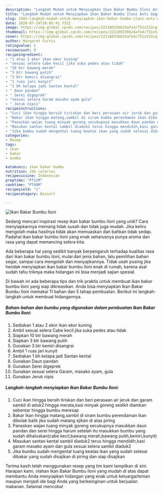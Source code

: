 ```yaml
---
description: "Langkah Mudah untuk Menyiapkan Ikan Bakar Bumbu Iloni Anti Gagal"
title: "Langkah Mudah untuk Menyiapkan Ikan Bakar Bumbu Iloni Anti Gagal"
slug: 1583-langkah-mudah-untuk-menyiapkan-ikan-bakar-bumbu-iloni-anti-gagal
date: 2020-07-24T20:05:41.732Z
image: https://img-global.cpcdn.com/recipes/22118033bb24afe4/751x532cq70/ikan-bakar-bumbu-iloni-foto-resep-utama.jpg
thumbnail: https://img-global.cpcdn.com/recipes/22118033bb24afe4/751x532cq70/ikan-bakar-bumbu-iloni-foto-resep-utama.jpg
cover: https://img-global.cpcdn.com/recipes/22118033bb24afe4/751x532cq70/ikan-bakar-bumbu-iloni-foto-resep-utama.jpg
author: Margaret Curtis
ratingvalue: 5
reviewcount: 9
recipeingredient:
- "1 atau 2 ekor ikan ekor kuning"
- "sesuai selera Cabe kecil jika suka pedes atau tidak"
- "10 btr bawang merah"
- "3 btr bawang putih"
- "3 btr kemiri disangrai"
- "1 ruas jari kunyit"
- "1 bh kelapa jadi Santan kental"
- " Daun pandan"
- " Serei digeprek"
- "sesuai selera Garam masako ayam gula"
- " Jeruk nipis"
recipeinstructions:
- "Cuci ikan hingga bersih tiriskan dan beri perasaan air jeruk dan garam sambil di aduk2 hingga merata,kasi minyak goreng sedikit diamkan sebentar hingga bumbu meresap"
- "Bakar ikan hingga matang,sambil di siram bumbu perendaman ikan dibolak balik jika sudah matang sjikan di atas piring"
- "Panaskan wajan tuang minyak goreng secukupnya masukkan daun pandan dan serei hingga harum setelah itu masukkan bumbu yang sudah dihaluskan(cabe kecil,bawang merah,bawang putih,kemiri,kunyit)"
- "Masukan santan kental sambil diaduk2 terus hingga mendidih,kasi garam masako ayam dan gula sesuai selera sambil diaduk2"
- "Jika bumbu sudah mengental tuang keatas ikan yang sudah selesai dibakar yang sudah disajikan di piring dan siap disajikan"
categories:
- Resep
tags:
- ikan
- bakar
- bumbu

katakunci: ikan bakar bumbu 
nutrition: 256 calories
recipecuisine: Indonesian
preptime: "PT12M"
cooktime: "PT40M"
recipeyield: "1"
recipecategory: Dessert

---
```



![Ikan Bakar Bumbu Iloni](https://img-global.cpcdn.com/recipes/22118033bb24afe4/751x532cq70/ikan-bakar-bumbu-iloni-foto-resep-utama.jpg)

Sedang mencari inspirasi resep ikan bakar bumbu iloni yang unik? Cara menyiapkannya memang tidak susah dan tidak juga mudah. Jika keliru mengolah maka hasilnya tidak akan memuaskan dan bahkan tidak sedap. Padahal ikan bakar bumbu iloni yang enak seharusnya punya aroma dan rasa yang dapat memancing selera kita.

Ada beberapa hal yang sedikit banyak berpengaruh terhadap kualitas rasa dari ikan bakar bumbu iloni, mulai dari jenis bahan, lalu pemilihan bahan segar, sampai cara mengolah dan menyajikannya. Tidak usah pusing jika hendak menyiapkan ikan bakar bumbu iloni enak di rumah, karena asal sudah tahu triknya maka hidangan ini bisa menjadi sajian spesial.




Di bawah ini ada beberapa tips dan trik praktis untuk membuat ikan bakar bumbu iloni yang siap dikreasikan. Anda bisa menyiapkan Ikan Bakar Bumbu Iloni memakai 11 bahan dan 5 tahap pembuatan. Berikut ini langkah-langkah untuk membuat hidangannya.

<!--inarticleads1-->

##### Bahan-bahan dan bumbu yang digunakan dalam pembuatan Ikan Bakar Bumbu Iloni:

1. Sediakan 1 atau 2 ekor ikan ekor kuning
1. Ambil sesuai selera Cabe kecil jika suka pedes atau tidak
1. Siapkan 10 btr bawang merah
1. Siapkan 3 btr bawang putih
1. Gunakan 3 btr kemiri disangrai
1. Ambil 1 ruas jari kunyit
1. Sediakan 1 bh kelapa jadi Santan kental
1. Gunakan  Daun pandan
1. Gunakan  Serei digeprek
1. Gunakan sesuai selera Garam, masako ayam, gula
1. Gunakan  Jeruk nipis




<!--inarticleads2-->

##### Langkah-langkah menyiapkan Ikan Bakar Bumbu Iloni:

1. Cuci ikan hingga bersih tiriskan dan beri perasaan air jeruk dan garam sambil di aduk2 hingga merata,kasi minyak goreng sedikit diamkan sebentar hingga bumbu meresap
1. Bakar ikan hingga matang,sambil di siram bumbu perendaman ikan dibolak balik jika sudah matang sjikan di atas piring
1. Panaskan wajan tuang minyak goreng secukupnya masukkan daun pandan dan serei hingga harum setelah itu masukkan bumbu yang sudah dihaluskan(cabe kecil,bawang merah,bawang putih,kemiri,kunyit)
1. Masukan santan kental sambil diaduk2 terus hingga mendidih,kasi garam masako ayam dan gula sesuai selera sambil diaduk2
1. Jika bumbu sudah mengental tuang keatas ikan yang sudah selesai dibakar yang sudah disajikan di piring dan siap disajikan




Terima kasih telah menggunakan resep yang tim kami tampilkan di sini. Harapan kami, olahan Ikan Bakar Bumbu Iloni yang mudah di atas dapat membantu Anda menyiapkan hidangan yang enak untuk keluarga/teman maupun menjadi ide bagi Anda yang berkeinginan untuk berjualan makanan. Selamat mencoba!
